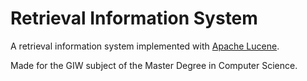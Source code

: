 # Retrieval Information System
A retrieval information system implemented with [Apache Lucene](https://lucene.apache.org/).

Made for the GIW subject of the Master Degree in Computer Science.
